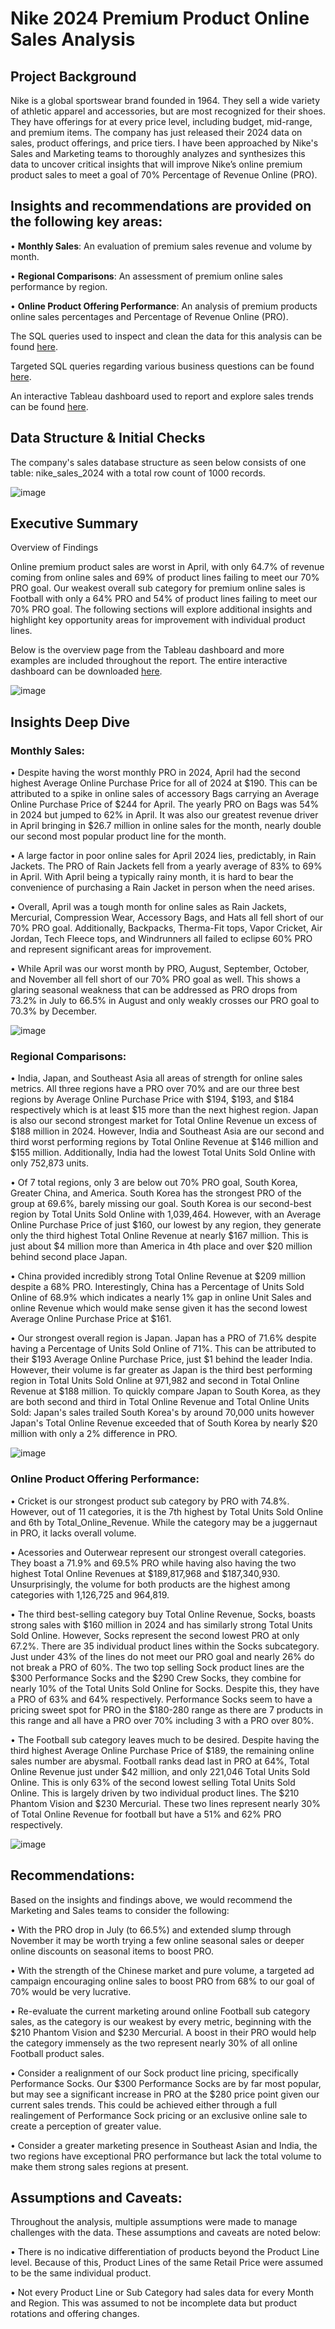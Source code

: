 # Nike 2024 Premium Product Online Sales Analysis

## Project Background

Nike is a global sportswear brand founded in 1964. They sell a wide variety of athletic apparel and accessories, but are most recognized for their shoes. They have offerings for at every price level, including budget, mid-range, and premium items. 
The company has just released their 2024 data on sales, product offerings, and price tiers. I have been approached by Nike's Sales and Marketing teams to thoroughly analyzes and synthesizes this data to uncover critical insights that will improve Nike’s online premium product sales to meet a goal of 70% Percentage of Revenue Online (PRO).

## Insights and recommendations are provided on the following key areas:
•	**Monthly Sales**: An evaluation of premium sales revenue and volume by month. 

•	**Regional Comparisons**: An assessment of premium online sales performance by region.

•	**Online Product Offering Performance**: An analysis of premium products online sales percentages and Percentage of Revenue Online (PRO). 

The SQL queries used to inspect and clean the data for this analysis can be found [here](https://github.com/nbellinder/Nike_Sales_2024_Analysis/blob/main/Data%20Exploration).

Targeted SQL queries regarding various business questions can be found [here](https://github.com/nbellinder/Nike_Sales_2024_Analysis/blob/main/Sales%20Analysis).

An interactive Tableau dashboard used to report and explore sales trends can be found [here](https://public.tableau.com/app/profile/nolan.bellinder/viz/Nike2024PremiumProductSalesAnalysis/SalesDataDash?publish=yes).

## Data Structure & Initial Checks

The company's sales database structure as seen below consists of one table: nike_sales_2024 with a total row count of 1000 records. 

![image](https://github.com/user-attachments/assets/b57c065e-4733-44b8-a0b1-56af59ca98bf)

## Executive Summary
Overview of Findings

Online premium product sales are worst in April, with only 64.7% of revenue coming from online sales and 69% of product lines failing to meet our 70% PRO goal. Our weakest overall sub category for premium online sales is Football with only a 64% PRO and 54% of product lines failing to meet our 70% PRO goal. The following sections will explore additional insights and highlight key opportunity areas for improvement with individual product lines.

Below is the overview page from the Tableau dashboard and more examples are included throughout the report. The entire interactive dashboard can be downloaded [here](https://public.tableau.com/app/profile/nolan.bellinder/viz/Nike2024PremiumProductSalesAnalysis/SalesDataDash?publish=yes).

![image](https://github.com/user-attachments/assets/b5bc6701-ddab-49c1-890f-9a1b4af3b8a8)

## Insights Deep Dive
### Monthly Sales:

•	Despite having the worst monthly PRO in 2024, April had the second highest Average Online Purchase Price for all of 2024 at $190. This can be attributed to a spike in online sales of accessory Bags carrying an Average Online Purchase Price of $244 for April. The yearly PRO on Bags was 54% in 2024 but jumped to 62% in April. It was also our greatest revenue driver in April bringing in $26.7 million in online sales for the month, nearly double our second most popular product line for the month.

•	A large factor in poor online sales for April 2024 lies, predictably, in Rain Jackets. The PRO of Rain Jackets fell from a yearly average of 83% to 69% in April. With April being a typically rainy month,  it is hard to bear the convenience of purchasing a Rain Jacket in person when the need arises.

•	Overall, April was a tough month for online sales as Rain Jackets, Mercurial, Compression Wear, Accessory Bags, and Hats all fell short of our 70% PRO goal. Additionally, Backpacks, Therma-Fit tops, Vapor Cricket, Air Jordan, Tech Fleece tops, and Windrunners all failed to eclipse 60% PRO and represent significant areas for improvement.

•	While April was our worst month by PRO, August, September, October, and November all fell short of our 70% PRO goal as well. This shows a glaring seasonal weakness that can be addressed as PRO drops from 73.2% in July to 66.5% in August and only weakly crosses our PRO goal to 70.3% by December. 

![image](https://github.com/user-attachments/assets/2d9b5ea4-c078-4e0f-8bf4-b66f2c15bf9b)


### Regional Comparisons:

•	India, Japan, and Southeast Asia all areas of strength for online sales metrics. All three regions have a PRO over 70% and are our three best regions by Average Online Purchase Price with $194, $193, and $184 respectively which is at least $15 more than the next highest region. Japan is also our second strongest market for Total Online Revenue un excess of $188 million in 2024. However, India and Southeast Asia are our second and third worst performing regions by Total Online Revenue at $146 million and $155 million. Additionally, India had the lowest Total Units Sold Online with only 752,873 units.

•	Of 7 total regions, only 3 are below out 70% PRO goal, South Korea, Greater China, and America. South Korea has the strongest PRO of the group at 69.6%, barely missing our goal. South Korea is our second-best region by Total Units Sold Online with 1,039,464. However, with an Average Online Purchase Price of just $160, our lowest by any region, they generate only the third highest Total Online Revenue at nearly $167 million. This is just about $4 million more than America in 4th place and over $20 million behind second place Japan.

•	China provided incredibly strong Total Online Revenue at $209 million despite a 68% PRO. Interestingly, China has a Percentage of Units Sold Online of 68.9% which indicates a nearly 1% gap in online Unit Sales and online Revenue which would make sense given it has the second lowest Average Online Purchase Price at $161.

•	Our strongest overall region is Japan. Japan has a PRO of 71.6% despite having a Percentage of Units Sold Online of 71%. This can be attributed to their $193 Average Online Purchase Price, just $1 behind the leader India. However, their volume is far greater as Japan is the third best performing region in Total Units Sold Online at 971,982 and second in Total Online Revenue at $188 million. To quickly compare Japan to South Korea, as they are both second and third in Total Online Revenue and Total Online Units Sold: Japan's sales trailed South Korea's by around 70,000 units however Japan's Total Online Revenue exceeded that of South Korea by nearly $20 million with only a 2% difference in PRO.

![image](https://github.com/user-attachments/assets/bbfaa858-68da-4127-9d5e-278c845de24b)


### Online Product Offering Performance:

•	Cricket is our strongest product sub category by PRO with 74.8%. However, out of 11 categories, it is the 7th highest by Total Units Sold Online and 6th by Total_Online_Revenue. While the category may be a juggernaut in PRO, it lacks overall volume.

•	Acessories and Outerwear represent our strongest overall categories. They boast a 71.9% and 69.5% PRO while having also having the two highest Total Online Revenues at $189,817,968 and $187,340,930. Unsurprisingly, the volume for both products are the highest among categories with 1,126,725 and 964,819. 

•	The third best-selling category buy Total Online Revenue, Socks, boasts strong sales with $160 million in 2024 and has similarly strong Total Units Sold Online. However, Socks represent the second lowest PRO at only 67.2%. There are 35 individual product lines within the Socks subcategory. Just under 43% of the lines do not meet our PRO goal and nearly 26% do not break a PRO of 60%. The two top selling Sock product lines are the $300 Performance Socks and the $290 Crew Socks, they combine for nearly 10% of the Total Units Sold Online for Socks. Despite this, they have a PRO of 63% and 64% respectively. Performance Socks seem to have a pricing sweet spot for PRO in the $180-280 range as there are 7 products in this range and all have a PRO over 70% including 3 with a PRO over 80%.

•	The Football sub category leaves much to be desired. Despite having the third highest Average Online Purchase Price of $189, the remaining online sales number are abysmal. Football ranks dead last in PRO at 64%, Total Online Revenue  just under $42 million, and only 221,046 Total Units Sold Online. This is only 63% of the second lowest selling Total Units Sold Online. This is largely driven by two individual product lines. The $210 Phantom Vision and $230 Mercurial. These two lines represent nearly 30% of Total Online Revenue for football but have a 51% and 62% PRO respectively. 

![image](https://github.com/user-attachments/assets/66507613-9c59-4524-bfbc-b9f397a6d19a)


## Recommendations:

Based on the insights and findings above, we would recommend the Marketing and Sales teams to consider the following:

•	With the PRO drop in July (to 66.5%) and extended slump through November it may be worth trying a few online seasonal sales or deeper online discounts on seasonal items to boost PRO.

•	With the strength of the Chinese market and pure volume, a targeted ad campaign encouraging online sales to boost PRO from 68% to our goal of 70% would be very lucrative.

•	Re-evaluate the current marketing around online Football sub category sales, as the category is our weakest by every metric, beginning with the $210 Phantom Vision and $230 Mercurial. A boost in their PRO would help the category immensely as the two represent nearly 30% of all online Football product sales.

•	Consider a realignment of our Sock product line pricing, specifically Performance Socks. Our $300 Performance Socks are by far most popular, but may see a significant increase in PRO at the $280 price point given our current sales trends. This could be achieved either through a full realingement of Performance Sock pricing or an exclusive online sale to create a perception of greater value.

•	Consider a greater marketing presence in Southeast Asian and India, the two regions have exceptional PRO performance but lack the total volume to make them strong sales regions at present.

## Assumptions and Caveats:

Throughout the analysis, multiple assumptions were made to manage challenges with the data. These assumptions and caveats are noted below:

•	There is no indicative differentiation of products beyond the Product Line level. Because of this, Product Lines of the same Retail Price were assumed to be the same individual product.

•	Not every Product Line or Sub Category had sales data for every Month and Region. This was assumed to not be incomplete data but product rotations and offering changes. 

